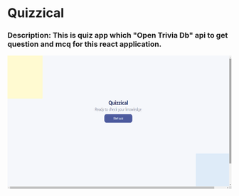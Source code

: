 <h1>Quizzical</h1>

<h3><b>Description: </b> This is quiz app which "Open Trivia Db" api to get question and mcq for this react application.</h3>

<img src="https://github.com/Deepanshu12k/Quizzical_React/blob/master/public/welcomePage.png" alt="Welcome" width="600" height="300">
